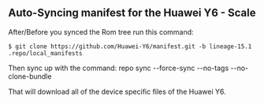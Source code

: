 ## Auto-Syncing manifest for the Huawei Y6 - Scale

After/Before you synced the Rom tree run this command:

    $ git clone https://github.com/Huawei-Y6/manifest.git -b lineage-15.1 .repo/local_manifests

Then sync up with the command: repo sync --force-sync --no-tags --no-clone-bundle

That will download all of the device specific files of the Huawei Y6.

